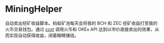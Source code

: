 # MiningHelper

自动卖出挖矿收益脚本。蚂蚁矿池每天会将我的 BCH 和 ZEC 挖矿收益打至我的火币交易钱包。通过 [ccxt](https://github.com/ccxt/ccxt) 调用火币和 OKEx API 达到以市价直接卖出的效果，从而实现自动获得收益，闭着眼睛赚钱。
